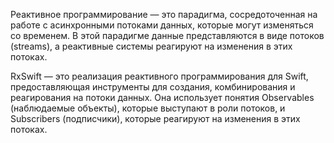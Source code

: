 Реактивное программирование — это парадигма, сосредоточенная на работе с асинхронными потоками данных, которые могут изменяться со временем. В этой парадигме данные представляются в виде потоков (streams), а реактивные системы реагируют на изменения в этих потоках.

RxSwift — это реализация реактивного программирования для Swift, предоставляющая инструменты для создания, комбинирования и реагирования на потоки данных. Она использует понятия Observables (наблюдаемые объекты), которые выступают в роли потоков, и Subscribers (подписчики), которые реагируют на изменения в этих потоках.